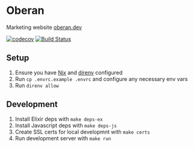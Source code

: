 # Oberan

Marketing website [oberan.dev](https://oberan.dev)

[![codecov](https://codecov.io/gh/oberandev/oberan.dev/graph/badge.svg?token=89GBM65AMA)](https://codecov.io/gh/oberandev/oberan.dev)
[![Build Status](https://badge.buildkite.com/6d75d58cae5f0b5b15e71d5a9060153525e5edef9dda3665ff.svg?branch=main)](https://buildkite.com/oberan/ffx)

## Setup

1. Ensure you have [Nix](https://nixos.org/download.html) and [direnv](https://direnv.net/#basic-installation) configured
2. Run `cp .envrc.example .envrc` and configure any necessary env vars
3. Run `direnv allow`

## Development

1. Install Elixir deps with `make deps-ex`
2. Install Javascript deps with `make deps-js`
3. Create SSL certs for local developmnt with `make certs`
4. Run development server with `make run`
